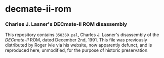 # decmate-ii-rom

### Charles J. Lasner's DECmate-II ROM disassembly

This repository contains `358360.pal`, Charles J. Lasner's disassembly of
the *DECmate-II* ROM, dated December 2nd, 1991.  This file was previously
distributed by Roger Ivie via his website, now apparently defunct, and
is reproduced here, unmodified, for the purpose of historic preservation.
